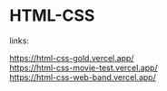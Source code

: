 # HTML-CSS
links:

https://html-css-gold.vercel.app/ <br>
https://html-css-movie-test.vercel.app/ <br>
https://html-css-web-band.vercel.app/
